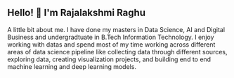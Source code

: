 ## Hello! :wave: I'm Rajalakshmi Raghu 

A little bit about me. I have done my masters in Data Science, AI and Digital Business and undergradtuate in B.Tech Information Technology. I enjoy working with datas and spend most of my time working across different areas of data science pipeline like collecting data through different sources, exploring data, creating visualization projects, and building end to end machine learning and deep learning models.
